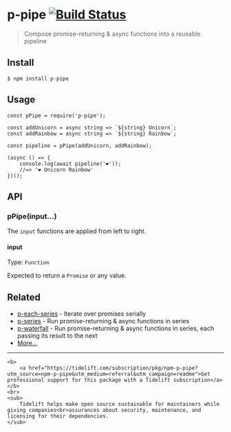 p-pipe [![Build Status](https://travis-ci.com/sindresorhus/p-pipe.svg?branch=master)](https://travis-ci.com/sindresorhus/p-pipe)
================================================================================================================================

> Compose promise-returning & async functions into a reusable pipeline

Install
-------

    $ npm install p-pipe

Usage
-----

    const pPipe = require('p-pipe');

    const addUnicorn = async string => `${string} Unicorn`;
    const addRainbow = async string => `${string} Rainbow`;

    const pipeline = pPipe(addUnicorn, addRainbow);

    (async () => {
        console.log(await pipeline('❤️'));
        //=> '❤️ Unicorn Rainbow'
    })();

API
---

### pPipe(input…)

The `input` functions are applied from left to right.

#### input

Type: `Function`

Expected to return a `Promise` or any value.

Related
-------

-   [p-each-series](https://github.com/sindresorhus/p-each-series) - Iterate over promises serially
-   [p-series](https://github.com/sindresorhus/p-series) - Run promise-returning & async functions in series
-   [p-waterfall](https://github.com/sindresorhus/p-waterfall) - Run promise-returning & async functions in series, each passing its result to the next
-   [More…](https://github.com/sindresorhus/promise-fun)

------------------------------------------------------------------------

    <b>
        <a href="https://tidelift.com/subscription/pkg/npm-p-pipe?utm_source=npm-p-pipe&utm_medium=referral&utm_campaign=readme">Get professional support for this package with a Tidelift subscription</a>
    </b>
    <br>
    <sub>
        Tidelift helps make open source sustainable for maintainers while giving companies<br>assurances about security, maintenance, and licensing for their dependencies.
    </sub>
